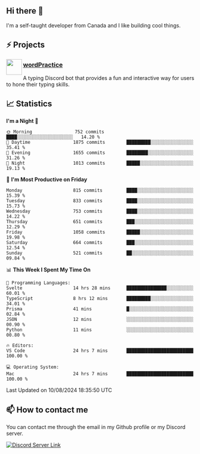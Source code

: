 <h2>Hi there 👋</h2>

<p>I'm a self-taught developer from Canada and I like building cool things.</p>

<h2>⚡ Projects</h2>

<img align="left" src="https://i.imgur.com/BIzs17V.png" width="42" height="42" />
<h3><a target="_blank" href="https://wordpractice.principle.sh/">wordPractice</a></h3>
<p>A typing Discord bot that provides a fun and interactive way for users to hone their typing skills.</p>

<h2>📈 Statistics</h2>

<!--START_SECTION:waka-->
**I'm a Night 🦉** 

```text
🌞 Morning                752 commits         ████░░░░░░░░░░░░░░░░░░░░░   14.20 % 
🌆 Daytime                1875 commits        █████████░░░░░░░░░░░░░░░░   35.41 % 
🌃 Evening                1655 commits        ████████░░░░░░░░░░░░░░░░░   31.26 % 
🌙 Night                  1013 commits        █████░░░░░░░░░░░░░░░░░░░░   19.13 % 
```
📅 **I'm Most Productive on Friday** 

```text
Monday                   815 commits         ████░░░░░░░░░░░░░░░░░░░░░   15.39 % 
Tuesday                  833 commits         ████░░░░░░░░░░░░░░░░░░░░░   15.73 % 
Wednesday                753 commits         ████░░░░░░░░░░░░░░░░░░░░░   14.22 % 
Thursday                 651 commits         ███░░░░░░░░░░░░░░░░░░░░░░   12.29 % 
Friday                   1058 commits        █████░░░░░░░░░░░░░░░░░░░░   19.98 % 
Saturday                 664 commits         ███░░░░░░░░░░░░░░░░░░░░░░   12.54 % 
Sunday                   521 commits         ██░░░░░░░░░░░░░░░░░░░░░░░   09.84 % 
```


📊 **This Week I Spent My Time On** 

```text
💬 Programming Languages: 
Svelte                   14 hrs 28 mins      ███████████████░░░░░░░░░░   60.01 % 
TypeScript               8 hrs 12 mins       █████████░░░░░░░░░░░░░░░░   34.01 % 
Prisma                   41 mins             █░░░░░░░░░░░░░░░░░░░░░░░░   02.84 % 
JSON                     12 mins             ░░░░░░░░░░░░░░░░░░░░░░░░░   00.90 % 
Python                   11 mins             ░░░░░░░░░░░░░░░░░░░░░░░░░   00.80 % 

🔥 Editors: 
VS Code                  24 hrs 7 mins       █████████████████████████   100.00 % 

💻 Operating System: 
Mac                      24 hrs 7 mins       █████████████████████████   100.00 % 
```


 Last Updated on 10/08/2024 18:35:50 UTC
<!--END_SECTION:waka-->

<h2>📫 How to contact me</h2>

You can contact me through the email in my Github profile or my Discord server.

[![Discord Server Link](https://dcbadge.vercel.app/api/server/DHnk46C)](https://discord.gg/DHnk46C)

